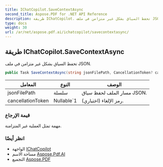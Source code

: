 ```yaml
---
title: IChatCopilot.SaveContextAsync
second_title: Aspose.PDF for .NET API Reference
description: طريقة IChatCopilot. تحفظ السياق بشكل غير متزامن في ملف JSON
type: docs
weight: 30
url: /ar/net/aspose.pdf.ai/ichatcopilot/savecontextasync/
---
```

## طريقة IChatCopilot.SaveContextAsync

تحفظ السياق بشكل غير متزامن في ملف JSON.

```csharp
public Task SaveContextAsync(string jsonFilePath, CancellationToken? cancellationToken = default)
```

| المعامل | النوع | الوصف |
| --- | --- | --- |
| jsonFilePath | سلسلة | مسار الملف لحفظ سياق JSON. |
| cancellationToken | Nullable`1 | رمز الإلغاء (اختياري). |

### قيمة الإرجاع

مهمة تمثل العملية غير المتزامنة.

### انظر أيضًا

* الواجهة [IChatCopilot](../)
* مساحة الاسم [Aspose.Pdf.AI](../../../aspose.pdf.ai/)
* التجميع [Aspose.PDF](../../../)
